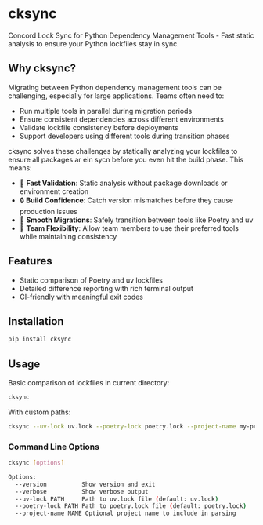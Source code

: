 # cksync
Concord Lock Sync for Python Dependency Management Tools - Fast static analysis to ensure your Python lockfiles stay in sync.

## Why cksync?

Migrating between Python dependency management tools can be challenging, especially for large applications. Teams often need to:
- Run multiple tools in parallel during migration periods
- Ensure consistent dependencies across different environments
- Validate lockfile consistency before deployments
- Support developers using different tools during transition phases

cksync solves these challenges by statically analyzing your lockfiles to ensure all packages ar ein sycn before you even hit the build phase. This means:

- 🚀 **Fast Validation**: Static analysis without package downloads or environment creation
- 🔒 **Build Confidence**: Catch version mismatches before they cause production issues
- 🔄 **Smooth Migrations**: Safely transition between tools like Poetry and uv
- 👥 **Team Flexibility**: Allow team members to use their preferred tools while maintaining consistency

## Features

- Static comparison of Poetry and uv lockfiles
- Detailed difference reporting with rich terminal output
- CI-friendly with meaningful exit codes

## Installation

```bash
pip install cksync
```

## Usage

Basic comparison of lockfiles in current directory:
```bash
cksync
```

With custom paths:
```bash
cksync --uv-lock uv.lock --poetry-lock poetry.lock --project-name my-project
```

### Command Line Options

```bash
cksync [options]

Options:
  --version          Show version and exit
  --verbose          Show verbose output
  --uv-lock PATH     Path to uv.lock file (default: uv.lock)
  --poetry-lock PATH Path to poetry.lock file (default: poetry.lock)
  --project-name NAME Optional project name to include in parsing
```
